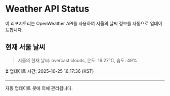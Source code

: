 
# Weather API Status

이 리포지토리는 OpenWeather API를 사용하여 서울의 날씨 정보를 자동으로 업데이트합니다.

## 현재 서울 날씨
> 서울의 현재 날씨: overcast clouds, 온도: 19.27°C, 습도: 49%

⏳ 업데이트 시간: 2025-10-25 16:17:36 (KST)

---
자동 업데이트 봇에 의해 관리됩니다.
